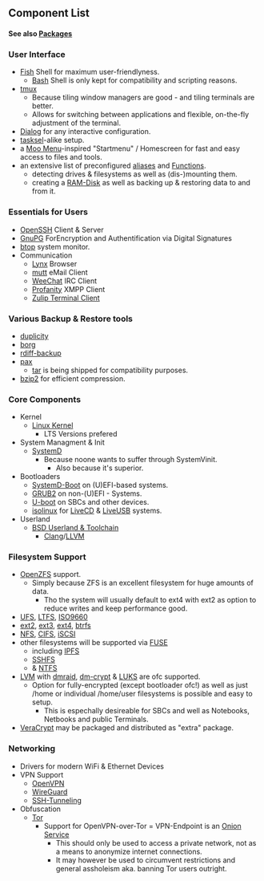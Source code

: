 
##  Component List
####    See also [Packages](pkgs/packages.list.tsv)
### User Interface
  - [Fish](https://fishshell.com/) Shell for maximum user-friendlyness.
    - [Bash](https://www.gnu.org/software/bash/) Shell is only kept for compatibility and scripting reasons.
  - [tmux](https://github.com/tmux/tmux/wiki)
    - Because tiling window managers are good - and tiling terminals are better. 
    - Allows for switching between applications and flexible, on-the-fly adjustment of the terminal.
  - [Dialog](https://en.wikipedia.org/wiki/Dialog_(software)) for any interactive configuration.
  - [tasksel](https://wiki.debian.org/tasksel)-alike setup.
  - a [Moo Menu](https://archive.org/details/moo31)-inspired "Startmenu" / Homescreen for fast and easy access to files and tools.
  - an extensive list of preconfigured [aliases](https://bash.cyberciti.biz/guide/~/.bash_aliases) and [Functions](https://www.digitalocean.com/community/tutorials/an-introduction-to-useful-bash-aliases-and-functions). 
    - detecting drives & filesystems as well as (dis-)mounting them.
    - creating a [RAM-Disk](https://linuxhint.com/create-ramdisk-linux/) as well as backing up & restoring data to and from it.
###  Essentials for Users
  - [OpenSSH](https://www.openssh.com/) Client & Server
  - [GnuPG](https://www.gnupg.org/) ForEncryption and Authentification via Digital Signatures
  - [btop](https://github.com/aristocratos/btop) system monitor.
  - Communication
    - [Lynx](https://en.wikipedia.org/wiki/Lynx_(web_browser)) Browser
    - [mutt](https://en.wikipedia.org/wiki/Mutt_(email_client)) eMail Client
    - [WeeChat](https://weechat.org/) IRC Client
    - [Profanity](https://profanity-im.github.io/) XMPP Client
    - [Zulip Terminal Client](https://github.com/zulip/zulip-terminal)
###	Various Backup & Restore tools
  - [duplicity](https://duplicity.us/)
   - [borg](https://www.borgbackup.org/)
   - [rdiff-backup](https://rdiff-backup.net/)
   - [pax](https://en.wikipedia.org/wiki/Pax_(command))
     - [tar](https://en.wikipedia.org/wiki/Tar_(computing)) is being shipped for compatibility purposes.
   - [bzip2](https://en.wikipedia.org/wiki/Bzip2) for efficient compression.
### Core Components
  - Kernel
    - [Linux Kernel](https://kernel.org/) 
      - LTS Versions prefered
  - System Managment & Init
    - [SystemD](https://systemd.io/)
      - Because noone wants to suffer through SystemVinit. 
        - Also because it's superior.
  - Bootloaders
    - [SystemD-Boot](https://wiki.archlinux.org/title/Systemd-boot) on (U)EFI-based systems.
    - [GRUB2](https://wiki.archlinux.org/title/GRUB) on non-(U)EFI - Systems.
    - [U-boot](https://elinux.org/RPi_U-Boot) on SBCs and other devices.
    - [isolinux](https://wiki.syslinux.org/wiki/index.php?title=ISOLINUX) for [LiveCD](https://en.wikipedia.org/wiki/Live_CD) & [LiveUSB](https://en.wikipedia.org/wiki/Live_USB) systems.
  - Userland
    - [BSD Userland & Toolchain](https://github.com/dcantrell/bsdutils)
      - [Clang](https://clang.llvm.org/)/[LLVM](https://llvm.org/)
### Filesystem Support
  - [OpenZFS](https://openzfs.org/wiki/Main_Page) support. 
    - Simply because ZFS is an excellent filesystem for huge amounts of data. 
      - Tho the system will usually default to ext4 with ext2 as option to reduce writes and keep performance good.
  - [UFS](https://en.wikipedia.org/wiki/Unix_File_System), [LTFS](https://github.com/LinearTapeFileSystem), [ISO9660](https://en.wikipedia.org/wiki/ISO_9660)
  - [ext2](https://en.wikipedia.org/wiki/Ext2), [ext3](https://en.wikipedia.org/wiki/Ext3), [ext4](https://en.wikipedia.org/wiki/Ext4), [btrfs](https://en.wikipedia.org/wiki/Btrfs)
  - [NFS](https://en.wikipedia.org/wiki/Network_File_System), [CIFS](https://en.wikipedia.org/wiki/Server_Message_Block), [iSCSI](https://en.wikipedia.org/wiki/ISCSI) 
  - other filesystems will be supported via [FUSE](https://en.wikipedia.org/wiki/Filesystem_in_Userspace)
    - including [IPFS](https://en.wikipedia.org/wiki/InterPlanetary_File_System)
    - [SSHFS](https://en.wikipedia.org/wiki/SSHFS)
    - & [NTFS](https://en.wikipedia.org/wiki/NTFS-3G)
  - [LVM](https://en.wikipedia.org/wiki/Logical_Volume_Manager_(Linux)) with [dmraid](https://en.wikipedia.org/wiki/Non-standard_RAID_levels#LINUX-MD-RAID-10), [dm-crypt](https://en.wikipedia.org/wiki/Dm-crypt) & [LUKS](https://en.wikipedia.org/wiki/Linux_Unified_Key_Setup) are ofc supported.
    - Option for fully-encrypted (except bootloader ofc!) as well as just /home or individual /home/user filesystems is possible and easy to setup.
      - This is espechally desireable for SBCs and well as Notebooks, Netbooks and public Terminals.
  - [VeraCrypt](https://veracrypt.fr/en/Downloads.html) may be packaged and distributed as "extra" package.
###    Networking
  - Drivers for modern WiFi & Ethernet Devices
  - VPN Support
    - [OpenVPN](https://en.wikipedia.org/wiki/OpenVPN) 
    - [WireGuard](https://en.wikipedia.org/wiki/WireGuard)
    - [SSH-Tunneling](https://en.wikipedia.org/wiki/Tunneling_protocol#SSH)
  - Obfuscation
    - [Tor](https://en.wikipedia.org/wiki/Tor_(network))
      - Support for OpenVPN-over-Tor = VPN-Endpoint is an [Onion Service](https://en.wikipedia.org/wiki/Tor_(network)#Onion_services)
        - This should only be used to access a private network, not as a means to anonymize internet connections.
        - It may however be used to circumvent restrictions and general assholeism aka. banning Tor users outright.
